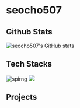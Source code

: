 # seocho507

## Github Stats
![seocho507's GitHub stats](https://github-readme-stats.vercel.app/api?username=seocho507)

## Tech Stacks
![spirng](https://img.shields.io/badge/Spring-6DB33F?style=for-the-badge&logo=spring&logoColor=white)
<img src="https://img.shields.io/badge/springboot-6DB33F?style=for-the-badge&logo=springboot&logoColor=white">

## Projects
